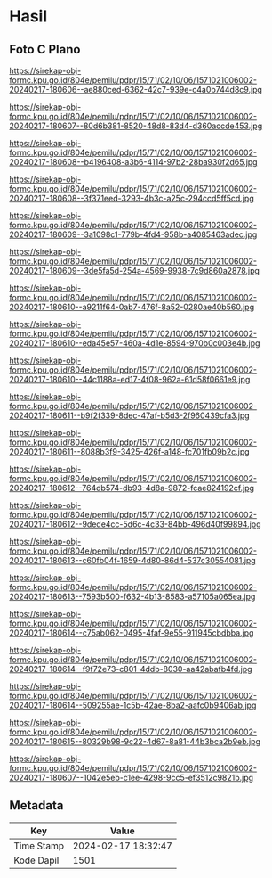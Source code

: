 # Hasil

## Foto C Plano

https://sirekap-obj-formc.kpu.go.id/804e/pemilu/pdpr/15/71/02/10/06/1571021006002-20240217-180606--ae880ced-6362-42c7-939e-c4a0b744d8c9.jpg

https://sirekap-obj-formc.kpu.go.id/804e/pemilu/pdpr/15/71/02/10/06/1571021006002-20240217-180607--80d6b381-8520-48d8-83d4-d360accde453.jpg

https://sirekap-obj-formc.kpu.go.id/804e/pemilu/pdpr/15/71/02/10/06/1571021006002-20240217-180608--b4196408-a3b6-4114-97b2-28ba930f2d65.jpg

https://sirekap-obj-formc.kpu.go.id/804e/pemilu/pdpr/15/71/02/10/06/1571021006002-20240217-180608--3f371eed-3293-4b3c-a25c-294ccd5ff5cd.jpg

https://sirekap-obj-formc.kpu.go.id/804e/pemilu/pdpr/15/71/02/10/06/1571021006002-20240217-180609--3a1098c1-779b-4fd4-958b-a4085463adec.jpg

https://sirekap-obj-formc.kpu.go.id/804e/pemilu/pdpr/15/71/02/10/06/1571021006002-20240217-180609--3de5fa5d-254a-4569-9938-7c9d860a2878.jpg

https://sirekap-obj-formc.kpu.go.id/804e/pemilu/pdpr/15/71/02/10/06/1571021006002-20240217-180610--a9211f64-0ab7-476f-8a52-0280ae40b560.jpg

https://sirekap-obj-formc.kpu.go.id/804e/pemilu/pdpr/15/71/02/10/06/1571021006002-20240217-180610--eda45e57-460a-4d1e-8594-970b0c003e4b.jpg

https://sirekap-obj-formc.kpu.go.id/804e/pemilu/pdpr/15/71/02/10/06/1571021006002-20240217-180610--44c1188a-ed17-4f08-962a-61d58f0661e9.jpg

https://sirekap-obj-formc.kpu.go.id/804e/pemilu/pdpr/15/71/02/10/06/1571021006002-20240217-180611--b9f2f339-8dec-47af-b5d3-2f960439cfa3.jpg

https://sirekap-obj-formc.kpu.go.id/804e/pemilu/pdpr/15/71/02/10/06/1571021006002-20240217-180611--8088b3f9-3425-426f-a148-fc701fb09b2c.jpg

https://sirekap-obj-formc.kpu.go.id/804e/pemilu/pdpr/15/71/02/10/06/1571021006002-20240217-180612--764db574-db93-4d8a-9872-fcae824192cf.jpg

https://sirekap-obj-formc.kpu.go.id/804e/pemilu/pdpr/15/71/02/10/06/1571021006002-20240217-180612--9dede4cc-5d6c-4c33-84bb-496d40f99894.jpg

https://sirekap-obj-formc.kpu.go.id/804e/pemilu/pdpr/15/71/02/10/06/1571021006002-20240217-180613--c60fb04f-1659-4d80-86d4-537c30554081.jpg

https://sirekap-obj-formc.kpu.go.id/804e/pemilu/pdpr/15/71/02/10/06/1571021006002-20240217-180613--7593b500-f632-4b13-8583-a57105a065ea.jpg

https://sirekap-obj-formc.kpu.go.id/804e/pemilu/pdpr/15/71/02/10/06/1571021006002-20240217-180614--c75ab062-0495-4faf-9e55-911945cbdbba.jpg

https://sirekap-obj-formc.kpu.go.id/804e/pemilu/pdpr/15/71/02/10/06/1571021006002-20240217-180614--f9f72e73-c801-4ddb-8030-aa42abafb4fd.jpg

https://sirekap-obj-formc.kpu.go.id/804e/pemilu/pdpr/15/71/02/10/06/1571021006002-20240217-180614--509255ae-1c5b-42ae-8ba2-aafc0b9406ab.jpg

https://sirekap-obj-formc.kpu.go.id/804e/pemilu/pdpr/15/71/02/10/06/1571021006002-20240217-180615--80329b98-9c22-4d67-8a81-44b3bca2b9eb.jpg

https://sirekap-obj-formc.kpu.go.id/804e/pemilu/pdpr/15/71/02/10/06/1571021006002-20240217-180607--1042e5eb-c1ee-4298-9cc5-ef3512c9821b.jpg


## Metadata

| Key        | Value               |
| ---------- | ------------------- |
| Time Stamp | 2024-02-17 18:32:47 |
| Kode Dapil | 1501                |



